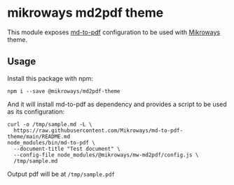 # mikroways md2pdf theme

This module exposes [md-to-pdf](https://www.npmjs.com/package/md-to-pdf)
configuration to be used with [Mikroways](https://mikroways.net) theme.

## Usage

Install this package with npm:

```
npm i --save @mikroways/md2pdf-theme
```

And it will install md-to-pdf as dependency and provides a script to be used as
its configuration:

```
curl -o /tmp/sample.md -L \
  https://raw.githubusercontent.com/Mikroways/md-to-pdf-theme/main/README.md
node_modules/bin/md-to-pdf \
  --document-title "Test document" \
  --config-file node_modules/@mikroways/mw-md2pdf/config.js \
  /tmp/sample.md
```

Output pdf will be at `/tmp/sample.pdf`
